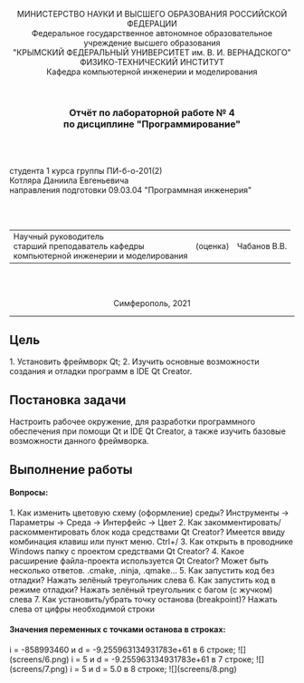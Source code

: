 <p align="center">МИНИСТЕРСТВО НАУКИ  И ВЫСШЕГО ОБРАЗОВАНИЯ РОССИЙСКОЙ ФЕДЕРАЦИИ<br>
Федеральное государственное автономное образовательное учреждение высшего образования<br>
"КРЫМСКИЙ ФЕДЕРАЛЬНЫЙ УНИВЕРСИТЕТ им. В. И. ВЕРНАДСКОГО"<br>
ФИЗИКО-ТЕХНИЧЕСКИЙ ИНСТИТУТ<br>
Кафедра компьютерной инженерии и моделирования</p>
<br>
<h3 align="center">Отчёт по лабораторной работе № 4<br> по дисциплине "Программирование"</h3>
<br><br>
<p>студента 1 курса группы ПИ-б-о-201(2)<br>Котляра Даниила Евгеньевича<br>
направления подготовки 09.03.04 "Программная инженерия"</p>
<br><br>
<table>
<tr><td>Научный руководитель<br> старший преподаватель кафедры<br> компьютерной инженерии и моделирования</td>
<td>(оценка)</td>
<td>Чабанов В.В.</td>
</tr>
</table>
<br><br>
<p align="center">Симферополь, 2021</p>
<hr>

<h2>Цель</h2>
1. Установить фреймворк Qt;
2. Изучить основные возможности создания и отладки программ в IDE Qt Creator.

<h2>Постановка задачи</h2>

Настроить рабочее окружение, для разработки программного обеспечения при помощи Qt и IDE Qt Creator, а также изучить базовые возможности данного фреймворка.

<h2>Выполнение работы</h2>

<h4>Вопросы:</h4>
1. Как изменить цветовую схему (оформление) среды?
Инструменты -> Параметры -> Среда -> Интерфейс -> Цвет
2. Как закомментировать/раскомментировать блок кода средствами Qt Creator? Имеется ввиду комбинация клавиш или пункт меню.
Ctrl+/
3. Как открыть в проводнике Windows папку с проектом средствами Qt Creator?
4. Какое расширение файла-проекта используется Qt Creator? Может быть несколько ответов.
.cmake, .ninja, .qmake...
5. Как запустить код без отладки?
Нажать зелёный треугольник слева
6. Как запустить код в режиме отладки?
Нажать зелёный треугольник с багом (с жучком) слева
7. Как установить/убрать точку останова (breakpoint)?
Нажать слева от цифры необходимой строки

<h4>Значения переменных с точками останова в строках:</h4>
i = -858993460 и d = -9.255963134931783e+61 в 6 строке;
![](screens/6.png)
i = 5 и d = -9.255963134931783e+61 в 7 строке;
![](screens/7.png)
i = 5 и d = 5.0 в 8 строке;
![](screens/8.png)